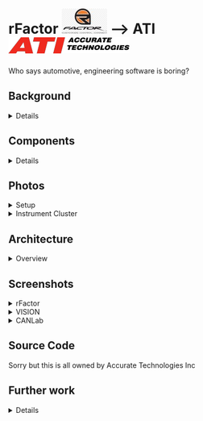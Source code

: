 # rFactor <a href="https://www.rfactor.net/"><img src="rFactor2-logo.jpg" /></a> --> ATI <a href="https://www.accuratetechnologies.com/"><img src="ATI_PantoneLogo.png" /></a>
Who says automotive, engineering software is boring?

## Background
<details><p/>
Trade shows are not the most exciting events.  Automotive trade shows are even less exciting.
Most stands have the vendors dryly demonstrating their products to try and convince you that
it is the best thing since sliced bread.  You have to be very motivated to even approach a
stand, knowing that you will have to endure a sales pitch, which will be the longest 5 mins
of your life! <p/>

We (Accurate Technologies Inc) are in the automotive industry, we do trade shows but we didn't
want to be boring.  What I suggested was using a video game (rFactor) to attract people to our
stand, let them play the game and then engage with them.  rFactor has an API to receive
real time telemetry data, so we could funnel this data through our software (VISION + CANLab)
and display it as the person drove around a track.  Most companies would consider this to be
a bit too 'out there', but not ATI.  It also helps that the owner is a serious petrol head!<p/>

The most difficult part of the software development was getting a C based API (rFactor) to
recognise and load a managed C++ .NET assembly.  Once that hurdle was over, it was relatively
straightforward to receive the telemetry data, republish it and then display it - all in
real time!<p/>

We debuted our racing game at a small, inhouse trade show at a major automotive manufacturer.
We were certainly raising some eyebrows when we setup our 42 inch LCD TV!  Most trade show
exhibition halls are relatively quiet but not this one!  People coming in were greeted to the
sound of a roaring V8 engine, squealing tyres and, quite often, car crashing into armco!
Everyone was staring at use and it wasn't long before we had a queue of people wanting to have a drive.
We were certainly the talk of the show and even our competitors came over the check us out.<p/>

The rFactor setup showed how our products could be used in a fun but 'real world' way.
That people were also able to have 5 mins of light relief was an added bonus :-)
</details>

## Components
<details><p/>

* rFactor
  * highly realistic car racing simulation software
  * C API to receive telemetry data eg engine, car, lap
* rFactor plugin
  * managed C++ plugin
  * republish telemetry data over UDP
* CANLab
  * CAN bus analysis software
  * C# scripting engine
  * receive telemetry data over UDP
  * republish data over CAN bus
  * control instrument cluster
* VISION
  * realtime ECU (engine control unit) analysis software
  * receive realtime data over CAN bus
  * realtime data visualisation
* Ford Focus instrument cluster
  * CAN connected device
* CAN dbc file
  * contains CAN device addresses and data protocol for:
    * speedometer
    * tachometer
    * water temperature
    * high beam
    * turn indicators (!)

</details>

## Photos
<details>
  <summary>Setup</summary><p/>

  ![setup](ATI-car-annotated.jpg "Setup")<p />

</details>

<details>
  <summary>Instrument Cluster</summary><p/>

  ![instrument cluster](Ford-Focus-instrument-cluster.jpg "Instrument Cluster")<p/>

</details>

## Architecture
<details>
  <summary>Overview</summary><p/>

  ![architecture](ATI-car-architecture.png "Architecture")

</details>

## Screenshots
<details>
  <summary>rFactor</summary><p/>

  ![rFactor](rFactor-01.jpg "rFactor")
  ![rFactor](rFactor-02.jpg "rFactor")
  ![rFactor](rFactor-03.png "rFactor")
  ![rFactor](rFactor-04.jpg "rFactor")

</details>

<details>
  <summary>VISION</summary><p/>

  ![VISION](VISION-Demo-Screen-Cal-Changes.png "VISION")
  ![VISION](VISION-MultiGraph.png "VISION")
  ![VISION](VISION-Screen-OBDII-Data.png "VISION")

</details>

<details>
  <summary>CANLab</summary><p/>

  ![CANLab](CANLabDisplays_576x408.png "CANLab")
  ![CANLab](CANLabScope_576x374.pn "CANLab"g)
  ![CANLab](CANLabSend_576x378.png "CANLab")
  ![CANLab](CANLabScript_576x472.png "CANLab")

</details>

## Source Code
Sorry but this is all owned by Accurate Technologies Inc

## Further work
<details><p/>

* installer for:
  * rFactor plugin
  * CANLab scripts
  * VISION file
* CAN bus setup
* rFactor instructions
  * enabling _hero_ mode

</details>


